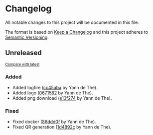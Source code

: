 # Changelog

All notable changes to this project will be documented in this file.

The format is based on [Keep a Changelog](http://keepachangelog.com/en/1.0.0/)
and this project adheres to [Semantic Versioning](http://semver.org/spec/v2.0.0.html).

<!-- insertion marker -->
## Unreleased

<small>[Compare with latest](https://github.com/ydethe/qrgen/compare/0fb48dd34c26774884b960a3eb32a5f23abd1357...HEAD)</small>

### Added

- Added logfire ([cc45aba](https://github.com/ydethe/qrgen/commit/cc45aba86822f947a388f74a2ddfebe6f8b737ba) by Yann de The).
- Added logo ([0671582](https://github.com/ydethe/qrgen/commit/067158228e74ba4e337b804a5fb026350a8f808d) by Yann de The).
- Added png download ([e13f274](https://github.com/ydethe/qrgen/commit/e13f2741d25ee0395e8892730ae089c70d3842cd) by Yann de The).

### Fixed

- Fixed docker ([86ddd0f](https://github.com/ydethe/qrgen/commit/86ddd0ff6e1e6feeea223220073abb74be62ef5b) by Yann de The).
- Fixed QR generation ([1d4892c](https://github.com/ydethe/qrgen/commit/1d4892c8e5abf5b83dd9aba73badbef9218ea51c) by Yann de The).

<!-- insertion marker -->

